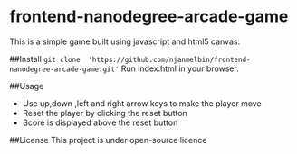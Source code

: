 frontend-nanodegree-arcade-game
===============================
This is a simple game built using javascript and html5 canvas.

##Install
`git clone  'https://github.com/njanmelbin/frontend-nanodegree-arcade-game.git'`
Run index.html in your browser.

##Usage
* Use up,down ,left and right arrow keys to make the player move
* Reset the player by clicking the reset button
* Score is displayed above the reset button

##License
This project is under open-source licence
